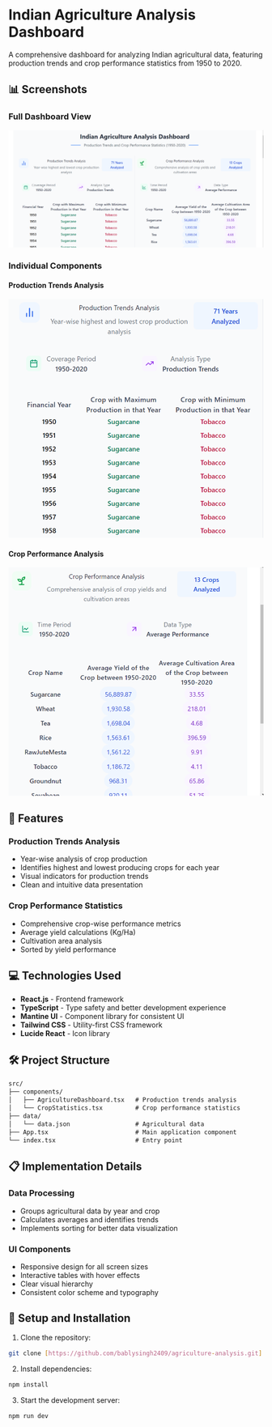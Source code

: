 # Indian Agriculture Analysis Dashboard

A comprehensive dashboard for analyzing Indian agricultural data, featuring production trends and crop performance statistics from 1950 to 2020.

## 📊 Screenshots

### Full Dashboard View
![Dashboard Screenshot](./src/assets/dashboard-view.png)

### Individual Components

#### Production Trends Analysis
![Production Trends](./src/assets/production-trends-analysis.png)

#### Crop Performance Analysis
![Crop Performance](./src/assets/crop-performance-analysis.png)

## 🚀 Features

### Production Trends Analysis
- Year-wise analysis of crop production
- Identifies highest and lowest producing crops for each year
- Visual indicators for production trends
- Clean and intuitive data presentation

### Crop Performance Statistics
- Comprehensive crop-wise performance metrics
- Average yield calculations (Kg/Ha)
- Cultivation area analysis
- Sorted by yield performance

## 💻 Technologies Used

- **React.js** - Frontend framework
- **TypeScript** - Type safety and better development experience
- **Mantine UI** - Component library for consistent UI
- **Tailwind CSS** - Utility-first CSS framework
- **Lucide React** - Icon library

## 🛠️ Project Structure

```
src/
├── components/
│   ├── AgricultureDashboard.tsx   # Production trends analysis
│   └── CropStatistics.tsx         # Crop performance statistics
├── data/
│   └── data.json                  # Agricultural data
├── App.tsx                        # Main application component
└── index.tsx                      # Entry point
```

## 📋 Implementation Details

### Data Processing
- Groups agricultural data by year and crop
- Calculates averages and identifies trends
- Implements sorting for better data visualization

### UI Components
- Responsive design for all screen sizes
- Interactive tables with hover effects
- Clear visual hierarchy
- Consistent color scheme and typography

## 🔧 Setup and Installation

1. Clone the repository:
```bash
git clone [https://github.com/bablysingh2409/agriculture-analysis.git]
```

2. Install dependencies:
```bash
npm install
```

3. Start the development server:
```bash
npm run dev
```